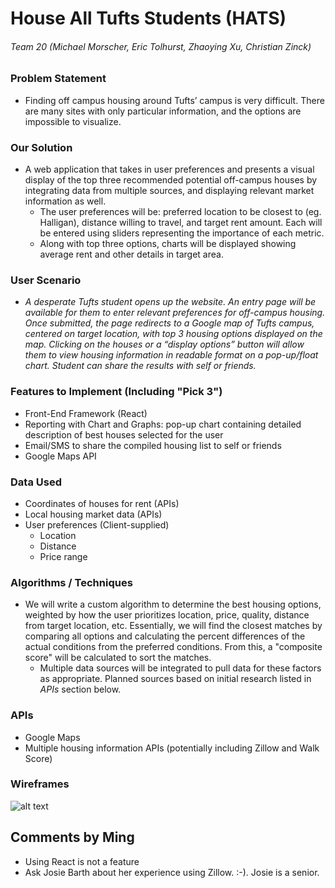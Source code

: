 # House All Tufts Students (HATS)
###### Team 20 (Michael Morscher, Eric Tolhurst, Zhaoying Xu, Christian Zinck)
### Problem Statement
- Finding off campus housing around Tufts’ campus is very difficult. There are many sites with only particular information, and the options are impossible to visualize.
### Our Solution
- A web application that takes in user preferences and presents a visual display of the top three recommended potential off-campus houses by integrating data from multiple sources, and displaying relevant market information as well.
	- The user preferences will be: preferred location to be closest to (eg. Halligan), distance willing to travel, and target rent amount. Each will be entered using sliders representing the importance of each metric.
	- Along with top three options, charts will be displayed showing average rent and other details in target area.
### User Scenario
- *A desperate Tufts student opens up the website. An entry page will be available for them to enter relevant preferences for off-campus housing. Once submitted, the page redirects to a Google map of Tufts campus, centered on target location, with top 3 housing options displayed on the map. Clicking on the houses or a “display options” button will allow them to view housing information in readable format on a pop-up/float chart. Student can share the results with self or friends.*
### Features to Implement (Including "Pick 3")
- Front-End Framework (React)
- Reporting with Chart and Graphs: pop-up chart containing detailed description of best houses selected for the user
- Email/SMS to share the compiled housing list to self or friends
- Google Maps API
### Data Used
- Coordinates of houses for rent (APIs)
- Local housing market data (APIs)
- User preferences (Client-supplied)
	- Location
	- Distance
	- Price range
### Algorithms / Techniques
- We will write a custom algorithm to determine the best housing options, weighted by how the user prioritizes location, price, quality, distance from target location, etc. Essentially, we will find the closest matches by comparing all options and calculating the percent differences of the actual conditions from the preferred conditions. From this, a "composite score" will be calculated to sort the matches.
	- Multiple data sources will be integrated to pull data for these factors as appropriate. Planned sources based on initial research listed in *APIs* section below.
### APIs 
- Google Maps
- Multiple housing information APIs (potentially including Zillow and Walk Score)
### Wireframes
![alt text](https://github.com/tuftsdev/comp20-f2017-team20/blob/master/20_Wireframes.png "Team 20 Wireframe")

## Comments by Ming
* Using React is not a feature
* Ask Josie Barth about her experience using Zillow. :-). Josie is a senior.
